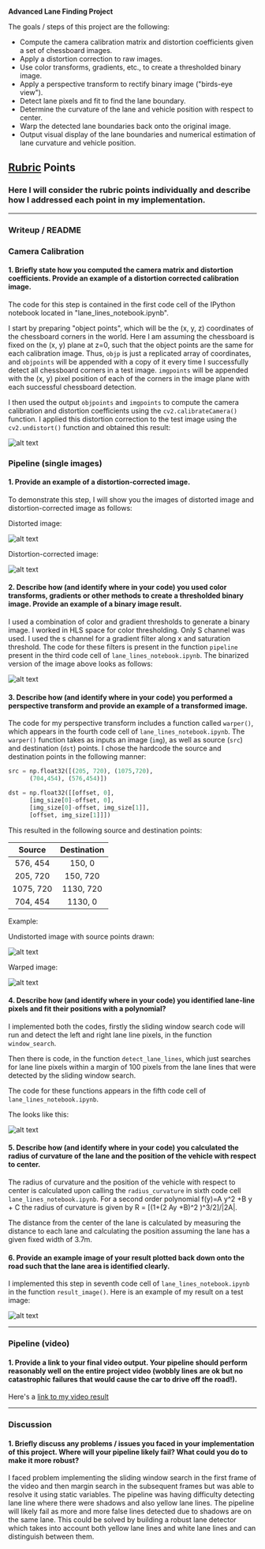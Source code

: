 **Advanced Lane Finding Project**

The goals / steps of this project are the following:

* Compute the camera calibration matrix and distortion coefficients given a set of chessboard images.
* Apply a distortion correction to raw images.
* Use color transforms, gradients, etc., to create a thresholded binary image.
* Apply a perspective transform to rectify binary image ("birds-eye view").
* Detect lane pixels and fit to find the lane boundary.
* Determine the curvature of the lane and vehicle position with respect to center.
* Warp the detected lane boundaries back onto the original image.
* Output visual display of the lane boundaries and numerical estimation of lane curvature and vehicle position.

[//]: # (Image References)

[image1]: ./examples/undistort_output.png "Undistorted"
[image2]: ./test_images/test5.jpg
[image7]: ./test_images/undistorted.jpg
[image8]: ./test_images/binary.jpg
[image9]: ./test_images/src.jpg
[image10]: ./test_images/dst.png
[image3]: ./examples/binary_combo_example.jpg "Binary Example"
[image4]: ./examples/warped_straight_lines.jpg "Warp Example"
[image5]: ./test_images/detected.png "Fit Visual"
[image6]: ./test_images/result.jpg "Output"
[video1]: ./project_video.mp4 "Video"

## [Rubric](https://review.udacity.com/#!/rubrics/571/view) Points

### Here I will consider the rubric points individually and describe how I addressed each point in my implementation.  

---

### Writeup / README

### Camera Calibration

#### 1. Briefly state how you computed the camera matrix and distortion coefficients. Provide an example of a distortion corrected calibration image.

The code for this step is contained in the first code cell of the IPython notebook located in "lane_lines_notebook.ipynb".  

I start by preparing "object points", which will be the (x, y, z) coordinates of the chessboard corners in the world. Here I am assuming the chessboard is fixed on the (x, y) plane at z=0, such that the object points are the same for each calibration image.  Thus, `objp` is just a replicated array of coordinates, and `objpoints` will be appended with a copy of it every time I successfully detect all chessboard corners in a test image.  `imgpoints` will be appended with the (x, y) pixel position of each of the corners in the image plane with each successful chessboard detection.  

I then used the output `objpoints` and `imgpoints` to compute the camera calibration and distortion coefficients using the `cv2.calibrateCamera()` function.  I applied this distortion correction to the test image using the `cv2.undistort()` function and obtained this result:

![alt text][image1]

### Pipeline (single images)

#### 1. Provide an example of a distortion-corrected image.

To demonstrate this step, I will show you the images of distorted image and distortion-corrected image as follows:

Distorted image:

![alt text][image2]

Distortion-corrected image:

![alt text][image7]

#### 2. Describe how (and identify where in your code) you used color transforms, gradients or other methods to create a thresholded binary image.  Provide an example of a binary image result.

I used a combination of color and gradient thresholds to generate a binary image. I worked in HLS space for color thresholding. Only S channel was used. I used the s channel for a gradient filter along x and saturation threshold. The code for these filters is present in the function `pipeline` present in the third code cell of `lane_lines_notebook.ipynb`. The binarized version of the image above looks as follows:

![alt text][image8]

#### 3. Describe how (and identify where in your code) you performed a perspective transform and provide an example of a transformed image.

The code for my perspective transform includes a function called `warper()`, which appears in the fourth code cell of `lane_lines_notebook.ipynb`.  The `warper()` function takes as inputs an image (`img`), as well as source (`src`) and destination (`dst`) points.  I chose the hardcode the source and destination points in the following manner:

```python
src = np.float32([(205, 720), (1075,720),
      (704,454), (576,454)])

dst = np.float32([[offset, 0],
      [img_size[0]-offset, 0],
      [img_size[0]-offset, img_size[1]],
      [offset, img_size[1]]])
```

This resulted in the following source and destination points:

| Source        | Destination   |
|:-------------:|:-------------:|
| 576, 454      | 150, 0        |
| 205, 720      | 150, 720      |
| 1075, 720     | 1130, 720      |
| 704, 454      | 1130, 0        |

Example:

Undistorted image with source points drawn:

![alt text][image9]

Warped image:

![alt text][image10]

#### 4. Describe how (and identify where in your code) you identified lane-line pixels and fit their positions with a polynomial?

I implemented both the codes, firstly the sliding window search code will run and detect the left and right lane line pixels, in the function `window_search`.

Then there is code, in the function `detect_lane_lines`, which just searches for lane line pixels within a margin of 100 pixels from the lane lines that were detected by the sliding window search.

The code for these functions appears in the fifth code cell of `lane_lines_notebook.ipynb`.

The looks like this:

![alt text][image5]

#### 5. Describe how (and identify where in your code) you calculated the radius of curvature of the lane and the position of the vehicle with respect to center.

The radius of curvature and the position of the vehicle with respect to center is calculated upon calling the `radius_curvature` in sixth code cell `lane_lines_notebook.ipynb`.
For a second order polynomial f(y)=A y^2 +B y + C the radius of curvature is given by R = [(1+(2 Ay +B)^2 )^3/2]/|2A|.

The distance from the center of the lane is calculated by measuring the distance to each lane and calculating the position assuming the lane has a given fixed width of 3.7m.

#### 6. Provide an example image of your result plotted back down onto the road such that the lane area is identified clearly.

I implemented this step in seventh code cell of `lane_lines_notebook.ipynb` in the function `result_image()`.  Here is an example of my result on a test image:

![alt text][image6]

---

### Pipeline (video)

#### 1. Provide a link to your final video output.  Your pipeline should perform reasonably well on the entire project video (wobbly lines are ok but no catastrophic failures that would cause the car to drive off the road!).

Here's a [link to my video result](./project_video_output.mp4)

---

### Discussion

#### 1. Briefly discuss any problems / issues you faced in your implementation of this project.  Where will your pipeline likely fail?  What could you do to make it more robust?

I faced problem implementing the sliding window search in the first frame of the video and then margin search in the subsequent frames but was able to resolve it using static variables. The pipeline was having difficulty detecting lane line where there were shadows and also yellow lane lines.  The pipeline will likely fail as more and more false lines detected due to shadows are on the same lane. This could be solved by building a robust lane detector which takes into account both yellow lane lines and white lane lines and can distinguish between them.
